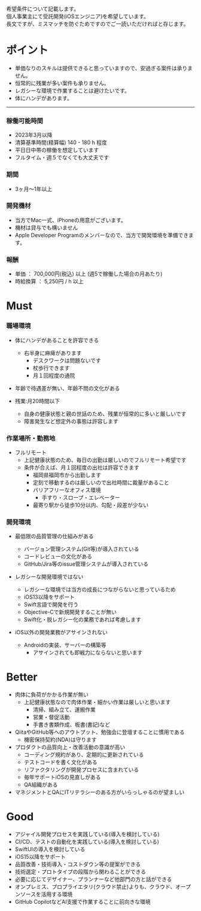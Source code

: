 希望条件について記載します。<br>
個人事業主にて受託開発(iOSエンジニア)を希望しています。<br>
長文ですが、ミスマッチを防ぐためですのでご一読いただければと存じます。<br>

# ポイント

* 単価なりのスキルは提供できると思っていますので、安過ぎる案件は承りません。
* 恒常的に残業が多い案件も承りません。
* レガシーな環境で作業することは避けたいです。
* 体にハンデがあります。

---

### 稼働可能時間
- 2023年3月以降
- 清算基準時間(精算幅) 140 - 180 h 程度
- 平日日中帯の稼働を想定しています
- フルタイム・週５でなくても大丈夫です

### 期間
- 3ヶ月〜1年以上

### 開発機材
- 当方でMac一式、iPhoneの用意がございます。
- 機材は貸与でも構いません
- Apple Developer Programのメンバーなので、当方で開発環境を準備できます。

### 報酬
- 単価 ： 700,000円(税込) 以上 (週5で稼働した場合の月あたり)
- 時給換算 ： 5,250円 / h 以上

# Must

### 職場環境
- 体にハンデがあることを許容できる
  - 右半身に麻痺があります
    - デスクワークは問題ないです
    - 杖歩行できます
    - 月１回程度の通院

- 年齢で待遇差が無い、年齢不問の文化がある
- 残業:月20時間以下
  - 自身の健康状態と親の世話のため、残業が恒常的に多いと厳しいです
  - 障害発生など想定外の事態は許容します

### 作業場所・勤務地
- フルリモート
  - 上記健康状態のため、毎日の出勤は厳しいのでフルリモート希望です
  - 条件が合えば、月１回程度の出社は許容できます
    - 福岡県福岡市から出勤します
    - 定刻で移動するのは厳しいので出社時間に裁量があること
    - バリアフリーなオフィス環境
      - 手すり・スロープ・エレベーター
    - 最寄り駅から徒歩10分以内、勾配・段差が少ない


### 開発環境
- 最低限の品質管理の仕組みがある
  - バージョン管理システム(Git等)が導入されている
  - コードレビューの文化がある
  - GitHub/Jira等のissue管理システムが導入されている

- レガシーな開発環境ではない
  - レガシーな環境では当方の成長につながらないと思っているため
  - iOS13以降をサポート
  - Swift言語で開発を行う
  - Objective-Cで新規開発することが無い
  - Swift化・脱レガシー化の業務であれば考慮します

- iOS以外の開発業務がアサインされない
  - Androidの実装、サーバーの構築等
    - アサインされても即戦力にならないと思います

# Better

- 肉体に負荷がかかる作業が無い
  - 上記健康状態なので肉体作業・細かい作業は厳しいと思います
    - 清掃、組み立て、運搬作業
    - 営業・督促活動
    - 手書き書類作成、板書(書記)など
- QiitaやGitHub等へのアウトプット、勉強会に登壇することに慣用である
  - 機密保持契約(NDA)は守ります
- プロダクトの品質向上・改善活動の意識が高い
  - コーディング規約があり、定期的に更新されている
  - テストコードを書く文化がある
  - リファクタリングが開発プロセスに含まれている
  - 毎年サポートiOSの見直しがある
  - QA組織がある
- マネジメントとQAにITリテラシーのある方がいらっしゃるのが望ましい

# Good

- アジャイル開発プロセスを実践している(導入を検討している)
- CI/CD、テストの自動化を実践している(導入を検討している)
- SwiftUIの導入を検討している
- iOS15以降をサポート
- 品質改善・技術導入・コストダウン等の提案ができる
- 技術選定・プロトタイプの段階から関わることができる
- 必要に応じてデザイナー、プランナーなど他部門の方と話ができる
- オンプレミス、プロプライエタリ(クラウド禁止)よりも、クラウド、オープンソースを活用する環境
- GitHub CopilotなどAI支援で作業することに前向きな環境 

